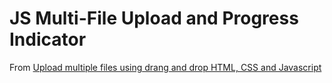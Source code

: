 # JS Multi-File Upload and Progress Indicator

From [Upload multiple files using drang and drop HTML, CSS and Javascript](https://www.youtube.com/watch?list=TLGG2tkb2fDasZkyODEyMjAyMw&v=lniUevJnEa4)